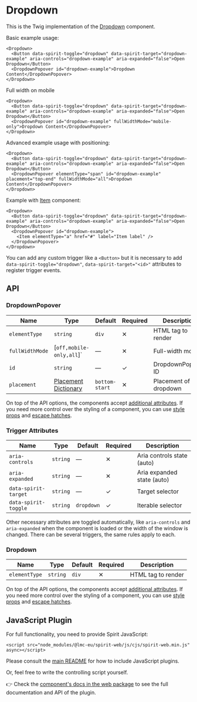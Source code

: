 # Dropdown

This is the Twig implementation of the [Dropdown][dropdown] component.

Basic example usage:

```twig
<Dropdown>
  <Button data-spirit-toggle="dropdown" data-spirit-target="dropdown-example" aria-controls="dropdown-example" aria-expanded="false">Open Dropdown</Button>
  <DropdownPopover id="dropdown-example">Dropdown Content</DropdownPopover>
</Dropdown>
```

Full width on mobile

```twig
<Dropdown>
  <Button data-spirit-toggle="dropdown" data-spirit-target="dropdown-example" aria-controls="dropdown-example" aria-expanded="false">Open Dropdown</Button>
  <DropdownPopover id="dropdown-example" fullWidthMode="mobile-only">Dropdown Content</DropdownPopover>
</Dropdown>
```

Advanced example usage with positioning:

```twig
<Dropdown>
  <Button data-spirit-toggle="dropdown" data-spirit-target="dropdown-example" aria-controls="dropdown-example" aria-expanded="false">Open Dropdown</Button>
  <DropdownPopover elementType="span" id="dropdown-example" placement="top-end" fullWidthMode="all">Dropdown Content</DropdownPopover>
</Dropdown>
```

Example with [Item][item] component:

```twig
<Dropdown>
  <Button data-spirit-toggle="dropdown" data-spirit-target="dropdown-example" aria-controls="dropdown-example" aria-expanded="false">Open Dropdown</Button>
  <DropdownPopover id="dropdown-example">
    <Item elementType="a" href="#" label="Item label" />
  </DropdownPopover>
</Dropdown>
```

You can add any custom trigger like a `<Button>` but it is necessary to add `data-spirit-toggle="dropdown"`, `data-spirit-target="<id>"`
attributes to register trigger events.

## API

### DropdownPopover

| Name            | Type                                         | Default        | Required | Description               |
| --------------- | -------------------------------------------- | -------------- | -------- | ------------------------- |
| `elementType`   | `string`                                     | `div`          | ✕        | HTML tag to render        |
| `fullWidthMode` | \[`off,mobile-only,all`]`                    | —              | ✕        | Full-width mode           |
| `id`            | `string`                                     | —              | ✓        | DropdownPopover ID        |
| `placement`     | [Placement Dictionary][dictionary-placement] | `bottom-start` | ✕        | Placement of the dropdown |

On top of the API options, the components accept [additional attributes][readme-additional-attributes].
If you need more control over the styling of a component, you can use [style props][readme-style-props]
and [escape hatches][readme-escape-hatches].

### Trigger Attributes

| Name                 | Type     | Default    | Required | Description                |
| -------------------- | -------- | ---------- | -------- | -------------------------- |
| `aria-controls`      | `string` | —          | ✕        | Aria controls state (auto) |
| `aria-expanded`      | `string` | —          | ✕        | Aria expanded state (auto) |
| `data-spirit-target` | `string` | —          | ✓        | Target selector            |
| `data-spirit-toggle` | `string` | `dropdown` | ✓        | Iterable selector          |

Other necessary attributes are toggled automatically, like `aria-controls` and `aria-expanded` when the component is loaded
or the width of the window is changed. There can be several triggers, the same rules apply to each.

### Dropdown

| Name          | Type     | Default | Required | Description        |
| ------------- | -------- | ------- | -------- | ------------------ |
| `elementType` | `string` | `div`   | ✕        | HTML tag to render |

On top of the API options, the components accept [additional attributes][readme-additional-attributes].
If you need more control over the styling of a component, you can use [style props][readme-style-props]
and [escape hatches][readme-escape-hatches].

## JavaScript Plugin

For full functionality, you need to provide Spirit JavaScript:

```twig
<script src="node_modules/@lmc-eu/spirit-web/js/cjs/spirit-web.min.js" async></script>
```

Please consult the [main README][web-readme] for how to include JavaScript plugins.

Or, feel free to write the controlling script yourself.

👉 Check the [component's docs in the web package][web-js-api] to see the full documentation and API of the plugin.

[dictionary-placement]: https://github.com/lmc-eu/spirit-design-system/tree/main/docs/DICTIONARIES.md#placement
[dropdown]: https://github.com/lmc-eu/spirit-design-system/tree/main/packages/web/src/scss/components/Dropdown
[item]: https://github.com/lmc-eu/spirit-design-system/blob/main/packages/web-twig/src/Resources/components/Item/README.md
[readme-additional-attributes]: https://github.com/lmc-eu/spirit-design-system/blob/main/packages/web-twig/README.md#additional-attributes
[readme-style-props]: https://github.com/lmc-eu/spirit-design-system/blob/main/packages/web-twig/README.md#style-props
[readme-escape-hatches]: https://github.com/lmc-eu/spirit-design-system/blob/main/packages/web-twig/README.md#escape-hatches
[web-js-api]: https://github.com/lmc-eu/spirit-design-system/blob/main/packages/web/src/scss/components/Dropdown/README.md#javascript
[web-readme]: https://github.com/lmc-eu/spirit-design-system/blob/main/packages/web/README.md

